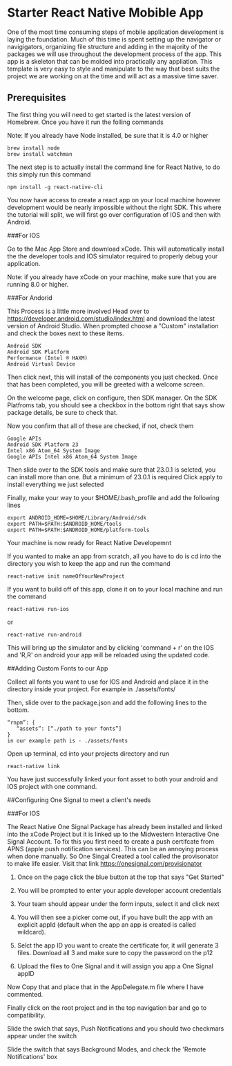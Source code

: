 # Starter React Native Mobible App

One of the most time consuming steps of mobile application development is laying the foundation. Much of this time is spent setting up the navigator or navigigators, organizing file structure and adding in the majority of the packages we will use throughout the development process of the app. This app is a skeleton that can be molded into practically any appliation. This template is very easy to style and manipulate to the way that best suits the project we are working on at the time and will act as a massive time saver.


## Prerequisites

The first thing you will need to get started is the latest version of Homebrew. Once you have it run the folling commands

Note: If you already have Node installed, be sure that it is 4.0 or higher

```
brew install node
brew install watchman
```

The next step is to actually install the command line for React Native, to do this simply run this command 

```
npm install -g react-native-cli
```

You now have access to create a react app on your local machine however development would be nearly impossible without the right SDK. 
This where the tutorial will split, we will first go over configuration of IOS and then with Android. 

###For IOS 

Go to the Mac App Store and download xCode. This will automatically install the the developer tools and IOS simulator required to properly debug your application. 

Note: if you already have xCode on your machine, make sure that you are running 8.0 or higher.

###For Andorid

This Process is a little more involved 
Head over to https://developer.android.com/studio/index.html and download the latest version of Android Studio. 
When prompted choose a "Custom" installation and check the boxes next to these items.

```
Android SDK
Android SDK Platform
Performance (Intel ® HAXM)
Android Virtual Device
```

Then click next, this will install of the components you just checked. Once that has been completed, you will be greeted with a welcome screen.

On the welcome page, click on configure, then SDK manager.
On the SDK Platfroms tab, you should see a checkbox in the bottom right that says show package details, be sure to check that.

Now you confirm that all of these are checked, if not, check them

```
Google APIs
Android SDK Platform 23
Intel x86 Atom_64 System Image
Google APIs Intel x86 Atom_64 System Image
```

Then slide over to the SDK tools and make sure that 23.0.1 is selcted, you can install more than one. But a minimum of 23.0.1 is required
Click apply to install everything we just selected

Finally, make your way to your $HOME/.bash_profile and add the following lines

```
export ANDROID_HOME=$HOME/Library/Android/sdk
export PATH=$PATH:$ANDROID_HOME/tools
export PATH=$PATH:$ANDROID_HOME/platform-tools
```
Your machine is now ready for React Native Developemnt

If you wanted to make an app from scratch, all you have to do is cd into the directory you wish to keep the app and 
run the command

```
react-native init nameOfYourNewProject
```
If you want to build off of this app, clone it on to your local machine and run the command

```
react-native run-ios
```
or

```
react-native run-android
```

This will bring up the simulator and by clicking 'command + r' on the IOS and 'R,R' on android your app will be reloaded using the updated code.

##Adding Custom Fonts to our App

Collect all fonts you want to use for IOS and Android and place it in the directory inside your project. For example in ./assets/fonts/

Then, slide over to the package.json and add the following lines to the bottom.

```
“rnpm”: {
   “assets”: [“./path to your fonts”]
}
in our example path is - ./assets/fonts
```

Open up terminal, cd into your projects directory and run

```
react-native link
```

You have just successfully linked your font asset to both your android and IOS project with one command.


##Configuring One Signal to meet a client's needs

###For IOS

The React Native One Signal Package has already been installed and linked into the xCode Project but it is linked up to the Midwestern Interactive One Signal Account. To fix this you first need to create a push certifcate from APNS (apple push notification services). This can be an annoying process when done manually. So One Singal Created a tool called the provisonator to make life easier. Visit that link
https://onesignal.com/provisionator

1. Once on the page click the blue button at the top that says "Get Started"

2. You will be prompted to enter your apple developer account credentials

3. Your team should appear under the form inputs, select it and click next

4. You will then see a picker come out, if you have built the app with an explicit appId (default when the app an app is created is called wildcard).

5. Selct the app ID you want to create the certificate for, it will generate 3 files. Download all 3 and make sure to copy the password on the p12

6. Upload the files to One Signal and it will assign you app a One Signal appID


Now Copy that and place that in the AppDelegate.m file where I have commented.

Finally click on the root project and in the top navigation bar and go to compatibility.

Slide the swich that says, Push Notifications and you should two checkmars appear under the switch

Slide the switch that says Background Modes, and check the 'Remote Notifications' box














